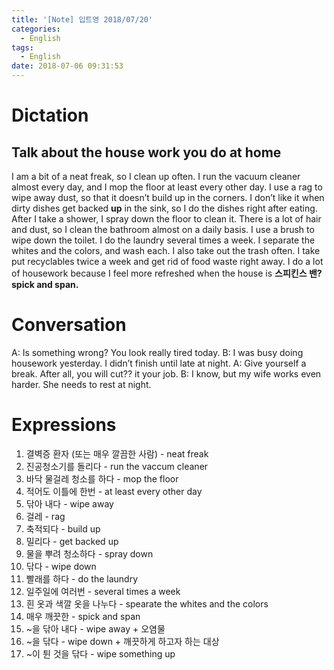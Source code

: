 ```yaml
---
title: '[Note] 입트영 2018/07/20'
categories:
  - English
tags:
  - English
date: 2018-07-06 09:31:53
---
```


# Dictation

## Talk about the house work you do at home

I am a bit of a neat freak, so I clean up often. I run the vacuum cleaner almost every day, and I mop the floor at least every other day. I use a rag to wipe away dust, so that it doesn’t build up in the corners. I don’t like it when dirty dishes get backed **up** in the sink, so I do the dishes right after eating. After I take a shower, I spray down the floor to clean it. There is a lot of hair and dust, so I clean the bathroom almost on a daily basis. I use a brush to wipe down the toilet. I do the laundry several times a week. I separate the whites and the colors, and wash each. I also take out the trash often.  I take put recyclables twice a week and get rid of food waste right away. I do a lot of housework because I feel more refreshed when the house is **스피킨스 밴? spick and span.**

# Conversation

A: Is something wrong? You look really tired today. 
B: I was busy doing housework yesterday. I didn’t finish until late at night. 
A: Give yourself a break. After all, you will cut?? it your job.
B: I know, but my wife works even harder. She needs to rest at night. 

# Expressions

1. 결벽증 환자 (또는 매우 깔끔한 사람) - neat freak
2. 진공청소기를 돌리다 - run the vaccum cleaner
3. 바닥 물걸레 청소를 하다 - mop the floor
4. 적어도 이틀에 한번 - at least every other day
5. 닦아 내다 - wipe away
6. 걸레 - rag
7. 축적되다 - build up
8. 밀리다 - get backed up
9. 물을 뿌려 청소하다 - spray down
10. 닦다 - wipe down
11. 빨래를 하다 - do the laundry
12. 일주일에 여러번 - several times a week
13. 흰 옷과 색깔 옷을 나누다 - spearate the whites and the colors
14. 매우 깨끗한 - spick and span
15. ~을 닦아 내다 - wipe away + 오염물
16. ~을 닦다 - wipe down + 깨끗하게 하고자 하는 대상
17. ~이 튄 것을 닦다 - wipe something up